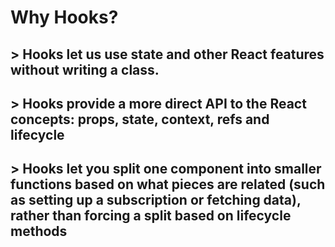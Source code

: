 # Why Hooks?

## > Hooks let us use **state** and other React features without writing a class.

## > Hooks provide a more direct API to the React concepts: props, state, context, refs and lifecycle

## > Hooks let you split one component into smaller functions based on what pieces are related (such as setting up a subscription or fetching data), rather than forcing a split based on lifecycle methods